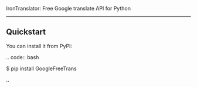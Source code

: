 

IronTranslator: Free Google translate API for Python



----------
Quickstart
----------
You can install it from PyPI:

.. code:: bash

   $ pip install GoogleFreeTrans

..
